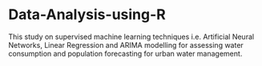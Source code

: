 # Data-Analysis-using-R 
This study on supervised machine learning techniques i.e. Artificial Neural Networks, Linear Regression and ARIMA modelling for assessing water consumption and population forecasting for urban water management.

